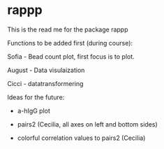 # rappp

This is the read me for the package rappp

Functions to be added first (during course):

Sofia - Bead count plot, first focus is to plot. 

August - Data visulaization

Cicci - datatransformering


Ideas for the future:

- a-hIgG plot

- pairs2 (Cecilia, all axes on left and bottom sides)

- colorful correlation values to pairs2 (Cecilia)
